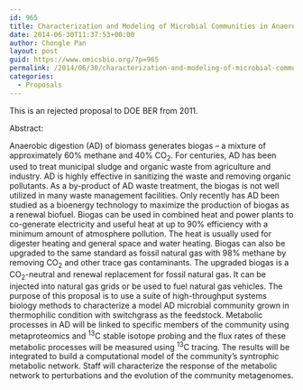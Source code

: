 ```yaml
---
id: 965
title: Characterization and Modeling of Microbial Communities in Anaerobic Digestion for Biogas Production
date: 2014-06-30T11:37:53+00:00
author: Chongle Pan
layout: post
guid: https://www.omicsbio.org/?p=965
permalink: /2014/06/30/characterization-and-modeling-of-microbial-communities-in-anaerobic-digestion-for-biogas-production/
categories:
  - Proposals
---
```

This is an rejected proposal to DOE BER from 2011.

Abstract:

Anaerobic digestion (AD) of biomass generates biogas – a mixture of approximately 60% methane and 40% CO<sub>2</sub>. For centuries, AD has been used to treat municipal sludge and organic waste from agriculture and industry. AD is highly effective in sanitizing the waste and removing organic pollutants. As a by-product of AD waste treatment, the biogas is not well utilized in many waste management facilities. Only recently has AD been studied as a bioenergy technology to maximize the production of biogas as a renewal biofuel. Biogas can be used in combined heat and power plants to co-generate electricity and useful heat at up to 90% efficiency with a minimum amount of atmosphere pollution. The heat is usually used for digester heating and general space and water heating. Biogas can also be upgraded to the same standard as fossil natural gas with 98% methane by removing CO<sub>2</sub> and other trace gas contaminants. The upgraded biogas is a CO<sub>2</sub>-neutral and renewal replacement for fossil natural gas. It can be injected into natural gas grids or be used to fuel natural gas vehicles. The purpose of this proposal is to use a suite of high-throughput systems biology methods to characterize a model AD microbial community grown in thermophilic condition with switchgrass as the feedstock. Metabolic processes in AD will be linked to specific members of the community using metaproteomics and <sup>13</sup>C stable isotope probing and the flux rates of these metabolic processes will be measured using <sup>13</sup>C tracing. The results will be integrated to build a computational model of the community’s syntrophic metabolic network. Staff will characterize the response of the metabolic network to perturbations and the evolution of the community metagenomes.